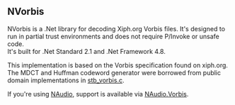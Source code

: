 NVorbis    
-------

NVorbis is a .Net library for decoding Xiph.org Vorbis files. It's designed to run in partial trust environments and does not require P/Invoke or unsafe code.  
It's built for .Net Standard 2.1 and .Net Framework 4.8.

This implementation is based on the Vorbis specification found on xiph.org. The MDCT and Huffman codeword generator were borrowed from public domain implementations in [stb_vorbis.c](https://github.com/nothings/stb/blob/master/stb_vorbis.c).

If you're using [NAudio](https://github.com/naudio/NAudio), support is available via [NAudio.Vorbis](https://github.com/NAudio/Vorbis).